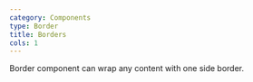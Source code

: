 ```yaml
---
category: Components
type: Border
title: Borders
cols: 1
---
```


Border component can wrap any content with one side border.

